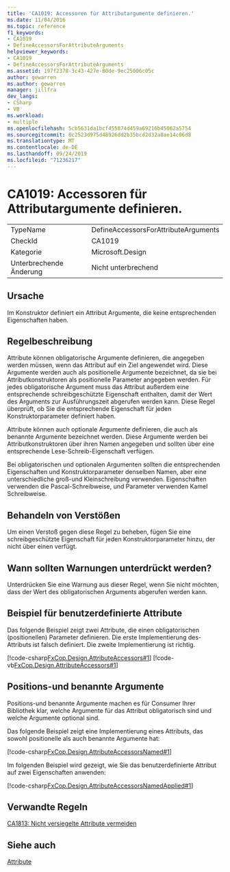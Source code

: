 ```yaml
---
title: 'CA1019: Accessoren für Attributargumente definieren.'
ms.date: 11/04/2016
ms.topic: reference
f1_keywords:
- CA1019
- DefineAccessorsForAttributeArguments
helpviewer_keywords:
- CA1019
- DefineAccessorsForAttributeArguments
ms.assetid: 197f2378-3c43-427e-80de-9ec25006c05c
author: gewarren
ms.author: gewarren
manager: jillfra
dev_langs:
- CSharp
- VB
ms.workload:
- multiple
ms.openlocfilehash: 5cb5631da1bcf455874d459a69216b45062a5754
ms.sourcegitcommit: 0c2523d975d48926dd2b35bcd2d32a8ae14c06d8
ms.translationtype: MT
ms.contentlocale: de-DE
ms.lasthandoff: 09/24/2019
ms.locfileid: "71236217"
---
```

# <a name="ca1019-define-accessors-for-attribute-arguments"></a>CA1019: Accessoren für Attributargumente definieren.

|||
|-|-|
|TypeName|DefineAccessorsForAttributeArguments|
|CheckId|CA1019|
|Kategorie|Microsoft.Design|
|Unterbrechende Änderung|Nicht unterbrechend|

## <a name="cause"></a>Ursache
Im Konstruktor definiert ein Attribut Argumente, die keine entsprechenden Eigenschaften haben.

## <a name="rule-description"></a>Regelbeschreibung
Attribute können obligatorische Argumente definieren, die angegeben werden müssen, wenn das Attribut auf ein Ziel angewendet wird. Diese Argumente werden auch als positionelle Argumente bezeichnet, da sie bei Attributkonstruktoren als positionelle Parameter angegeben werden. Für jedes obligatorische Argument muss das Attribut außerdem eine entsprechende schreibgeschützte Eigenschaft enthalten, damit der Wert des Arguments zur Ausführungszeit abgerufen werden kann. Diese Regel überprüft, ob Sie die entsprechende Eigenschaft für jeden Konstruktorparameter definiert haben.

Attribute können auch optionale Argumente definieren, die auch als benannte Argumente bezeichnet werden. Diese Argumente werden bei Attributkonstruktoren über ihren Namen angegeben und sollten über eine entsprechende Lese-Schreib-Eigenschaft verfügen.

Bei obligatorischen und optionalen Argumenten sollten die entsprechenden Eigenschaften und Konstruktorparameter denselben Namen, aber eine unterschiedliche groß-und Kleinschreibung verwenden. Eigenschaften verwenden die Pascal-Schreibweise, und Parameter verwenden Kamel Schreibweise.

## <a name="how-to-fix-violations"></a>Behandeln von Verstößen
Um einen Verstoß gegen diese Regel zu beheben, fügen Sie eine schreibgeschützte Eigenschaft für jeden Konstruktorparameter hinzu, der nicht über einen verfügt.

## <a name="when-to-suppress-warnings"></a>Wann sollten Warnungen unterdrückt werden?
Unterdrücken Sie eine Warnung aus dieser Regel, wenn Sie nicht möchten, dass der Wert des obligatorischen Arguments abgerufen werden kann.

## <a name="custom-attributes-example"></a>Beispiel für benutzerdefinierte Attribute

Das folgende Beispiel zeigt zwei Attribute, die einen obligatorischen (positionellen) Parameter definieren. Die erste Implementierung des-Attributs ist falsch definiert. Die zweite Implementierung ist richtig.

[!code-csharp[FxCop.Design.AttributeAccessors#1](../code-quality/codesnippet/CSharp/ca1019-define-accessors-for-attribute-arguments_1.cs)]
[!code-vb[FxCop.Design.AttributeAccessors#1](../code-quality/codesnippet/VisualBasic/ca1019-define-accessors-for-attribute-arguments_1.vb)]

## <a name="positional-and-named-arguments"></a>Positions-und benannte Argumente

Positions-und benannte Argumente machen es für Consumer Ihrer Bibliothek klar, welche Argumente für das Attribut obligatorisch sind und welche Argumente optional sind.

Das folgende Beispiel zeigt eine Implementierung eines Attributs, das sowohl positionelle als auch benannte Argumente hat:

[!code-csharp[FxCop.Design.AttributeAccessorsNamed#1](../code-quality/codesnippet/CSharp/ca1019-define-accessors-for-attribute-arguments_2.cs)]

Im folgenden Beispiel wird gezeigt, wie Sie das benutzerdefinierte Attribut auf zwei Eigenschaften anwenden:

[!code-csharp[FxCop.Design.AttributeAccessorsNamedApplied#1](../code-quality/codesnippet/CSharp/ca1019-define-accessors-for-attribute-arguments_3.cs)]

## <a name="related-rules"></a>Verwandte Regeln
[CA1813: Nicht versiegelte Attribute vermeiden](../code-quality/ca1813-avoid-unsealed-attributes.md)

## <a name="see-also"></a>Siehe auch
[Attribute](/dotnet/standard/design-guidelines/attributes)